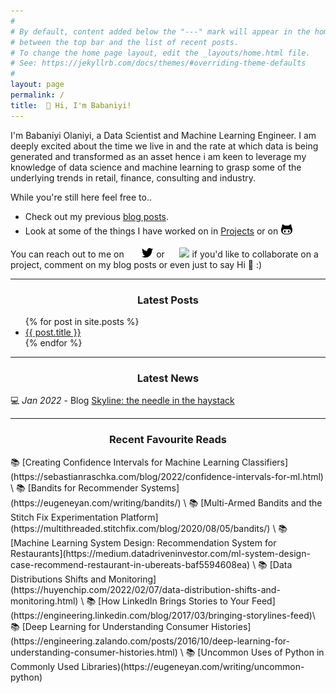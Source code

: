 ```yaml
---
#
# By default, content added below the "---" mark will appear in the home page
# between the top bar and the list of recent posts.
# To change the home page layout, edit the _layouts/home.html file.
# See: https://jekyllrb.com/docs/themes/#overriding-theme-defaults
#
layout: page
permalink: /
title:  👋 Hi, I'm Babaniyi!
---
```


I'm Babaniyi Olaniyi, a Data Scientist and Machine Learning Engineer. I am deeply excited about the time we live in and the rate at which data is being generated and transformed as an asset hence i am keen to leverage my knowledge of data science and machine learning to grasp some of the underlying trends in retail, finance, consulting and industry.

While you're still here feel free to..
- Check out my previous [blog posts](https://babaniyi.substack.com).
- Look at some of the things I have worked on in [Projects](https://babaniyi.github.io/portfolio/) or on [![github](/images/github_icon.png)](https://github.com/babaniyi) 


You can reach out to me on &nbsp; &nbsp; &nbsp; [![twitter](/images/tweet_icon.png)](https://twitter.com/by_niyi) or &nbsp; &nbsp; &nbsp;[<img src="https://cdn.jsdelivr.net/npm/simple-icons@v3/icons/linkedin.svg" width="22px">](https://www.linkedin.com/in/babaniyi/) if you'd like to collaborate on a project, comment on my blog posts or even just to say Hi 🙋 :) 

*** 
<center> <h3>Latest Posts</h3> </center>
<ul>
  {% for post in site.posts %}
    <li>
      <a href=".{{ post.url }}">{{ post.title }}</a>
    </li>
  {% endfor %}
</ul>

***
<center> <h3>Latest News</h3> </center>

💻 *Jan 2022* - Blog [Skyline: the needle in the haystack](https://babaniyi.substack.com/p/skyline-the-needle-in-the-haystack?s=w)

*** 
<center> <h3>Recent Favourite Reads</h3> </center>
📚 [Creating Confidence Intervals for Machine Learning Classifiers](https://sebastianraschka.com/blog/2022/confidence-intervals-for-ml.html) \
📚 [Bandits for Recommender Systems](https://eugeneyan.com/writing/bandits/) \
📚 [Multi-Armed Bandits and the Stitch Fix Experimentation Platform](https://multithreaded.stitchfix.com/blog/2020/08/05/bandits/) \
📚 [Machine Learning System Design: Recommendation System for Restaurants](https://medium.datadriveninvestor.com/ml-system-design-case-recommend-restaurant-in-ubereats-baf5594608ea) \
📚 [Data Distributions Shifts and Monitoring](https://huyenchip.com/2022/02/07/data-distribution-shifts-and-monitoring.html) \
📚 [How LinkedIn Brings Stories to Your Feed](https://engineering.linkedin.com/blog/2017/03/bringing-storylines-feed)\
📚 [Deep Learning for Understanding Consumer Histories](https://engineering.zalando.com/posts/2016/10/deep-learning-for-understanding-consumer-histories.html) \
📚 [Uncommon Uses of Python in Commonly Used Libraries)(https://eugeneyan.com/writing/uncommon-python)

